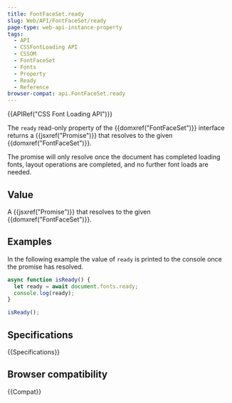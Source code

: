 ```yaml
---
title: FontFaceSet.ready
slug: Web/API/FontFaceSet/ready
page-type: web-api-instance-property
tags:
  - API
  - CSSFontLoading API
  - CSSOM
  - FontFaceSet
  - Fonts
  - Property
  - Ready
  - Reference
browser-compat: api.FontFaceSet.ready
---
```


{{APIRef("CSS Font Loading API")}}

The `ready` read-only property of the {{domxref("FontFaceSet")}} interface returns a {{jsxref("Promise")}} that resolves to the given {{domxref("FontFaceSet")}}.

The promise will only resolve once the document has completed loading fonts, layout operations are completed, and no further font loads are needed.

## Value

A {{jsxref("Promise")}} that resolves to the given {{domxref("FontFaceSet")}}.

## Examples

In the following example the value of `ready` is printed to the console once the promise has resolved.

```js
async function isReady() {
  let ready = await document.fonts.ready;
  console.log(ready);
}

isReady();
```

## Specifications

{{Specifications}}

## Browser compatibility

{{Compat}}
